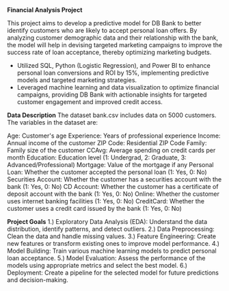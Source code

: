 **Financial Analysis Project**

This project aims to develop a predictive model for DB Bank to better identify customers who are likely to accept personal loan offers. By analyzing customer demographic data and their relationship with the bank, the model will help in devising targeted marketing campaigns to improve the success rate of loan acceptance, thereby optimizing marketing budgets.

- Utilized SQL, Python (Logistic Regression), and Power BI to enhance personal loan conversions and ROI by 15%, implementing predictive models and targeted marketing strategies.
- Leveraged machine learning and data visualization to optimize financial campaigns, providing DB Bank with actionable insights for targeted customer engagement and improved credit access.

**Data Description**
The dataset bank.csv includes data on 5000 customers. The variables in the dataset are:

Age: Customer's age
Experience: Years of professional experience
Income: Annual income of the customer
ZIP Code: Residential ZIP Code
Family: Family size of the customer
CCAvg: Average spending on credit cards per month
Education: Education level (1: Undergrad, 2: Graduate, 3: Advanced/Professional)
Mortgage: Value of the mortgage if any
Personal Loan: Whether the customer accepted the personal loan (1: Yes, 0: No)
Securities Account: Whether the customer has a securities account with the bank (1: Yes, 0: No)
CD Account: Whether the customer has a certificate of deposit account with the bank (1: Yes, 0: No)
Online: Whether the customer uses internet banking facilities (1: Yes, 0: No)
CreditCard: Whether the customer uses a credit card issued by the bank (1: Yes, 0: No)

**Project Goals**
1.) Exploratory Data Analysis (EDA): Understand the data distribution, identify patterns, and detect outliers.
2.) Data Preprocessing: Clean the data and handle missing values.
3.) Feature Engineering: Create new features or transform existing ones to improve model performance.
4.) Model Building: Train various machine learning models to predict personal loan acceptance.
5.) Model Evaluation: Assess the performance of the models using appropriate metrics and select the best model.
6.) Deployment: Create a pipeline for the selected model for future predictions and decision-making.
